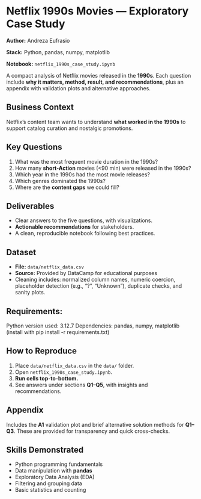 # Netflix 1990s Movies — Exploratory Case Study

**Author:** Andreza Eufrasio

**Stack:** Python, pandas, numpy, matplotlib

**Notebook:** `netflix_1990s_case_study.ipynb`


A compact analysis of Netflix movies released in the **1990s**. Each question include
**why it matters, method, result, and recommendations**, plus an appendix with
validation plots and alternative approaches.



## Business Context

Netflix’s content team wants to understand **what worked in the 1990s** to support catalog curation and nostalgic promotions.



## Key Questions

1. What was the most frequent movie duration in the 1990s?
2. How many **short-Action** movies (<90 min) were released in the 1990s?
3. Which year in the 1990s had the most movie releases?
4. Which genres dominated the 1990s?
5. Where are the **content gaps** we could fill?
   

## Deliverables

* Clear answers to the five questions, with visualizations.
* **Actionable recommendations** for stakeholders.
* A clean, reproducible notebook following best practices.



## Dataset

* **File:** `data/netflix_data.csv`
* **Source:** Provided by DataCamp for educational purposes
* Cleaning includes: normalized column names, numeric coercion, placeholder detection (e.g., “?”, “Unknown”), duplicate checks, and sanity plots.



## Requirements:

Python version used: 3.12.7
Dependencies: pandas, numpy, matplotlib (install with pip install -r requirements.txt)



## How to Reproduce

1. Place `data/netflix_data.csv` in the `data/` folder.
2. Open `netflix_1990s_case_study.ipynb`.
3. **Run cells top-to-bottom.**
4. See answers under sections **Q1–Q5**, with insights and recommendations. 



## Appendix

Includes the **A1** validation plot and brief alternative solution methods for **Q1–Q3**. These are provided for transparency and quick cross-checks. 



## Skills Demonstrated

- Python programming fundamentals  
- Data manipulation with **pandas**  
- Exploratory Data Analysis (EDA)  
- Filtering and grouping data  
- Basic statistics and counting
